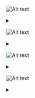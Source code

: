 ![Alt text](https://g.gravizo.com/source/svg/c1?https%3A%2F%2Fraw.githubusercontent.com%2FAnt2000s%2FTLP%2Fmain%2FREADME.md)
<details> 
<summary></summary>
c1
  digraph G {
    END -> B [label="space"];
    END -> A [label="A-Z, a-z, 0-9"];
    S -> B [label="space"];
    B -> A [label="A-Z, a-z, 0-9"];
    A -> A [label="A-Z, a-z, 0-9"];
    A -> S [label="A-Z, a-z, _"];
  }
c1
</details>

![Alt text](https://g.gravizo.com/source/svg/c2?https%3A%2F%2Fraw.githubusercontent.com%2FAnt2000s%2FTLP%2Fmain%2FREADME.md)
<details> 
<summary></summary>
c2
  digraph S {
    END -> H [label="space"];
    END -> G [label="F, f, L, l"];
    END -> F [label="0-9"];
    END -> E [label="-[1-9], 1-9"];
    END -> C [label="0-9"];
    END -> A [label="0-9"];
    END -> S [label="0-9"];
    H -> G [label="F, f, L, l"];
    G -> F [label="0-9"];
    G -> E [label="-[1-9], 1-9"];
    F -> F [label="0-9"];
    F -> E [label="-[1-9], 1-9"];
    E -> D [label="e, E"];
    D -> C [label="0-9"];
    D -> B [label="."];
    C -> C [label="0-9"];
    C -> B [label="."];
    B -> A [label="0-9"];
    B -> S [label="0, 1-9"];
    A -> A [label="0-9"];
    A -> S [label="1-9"];
    S -> H [label="space"];
  }
c2
</details>

![Alt text](https://g.gravizo.com/source/svg/c3?https%3A%2F%2Fraw.githubusercontent.com%2FAnt2000s%2FTLP%2Fmain%2FREADME.md)
<details> 
<summary></summary>
c3
  digraph A {
"  store i32 0, i32* %1, align 4" -> "  %1 = alloca i32, align 4"
"  store i32 %5, i32* %2, align 4" -> "  %5 = call i32 @rand() #2"
"  store i32 %5, i32* %2, align 4" -> "  %2 = alloca i32, align 4"
"  store i32 %6, i32* %3, align 4" -> "  %6 = call i32 @rand() #2"
"  store i32 %6, i32* %3, align 4" -> "  %3 = alloca i32, align 4"
"  %7 = load i32, i32* %2, align 4" -> "  %2 = alloca i32, align 4"
"  %8 = load i32, i32* %3, align 4" -> "  %3 = alloca i32, align 4"
"  %9 = add nsw i32 %7, %8" -> "  %7 = load i32, i32* %2, align 4"
"  %9 = add nsw i32 %7, %8" -> "  %8 = load i32, i32* %3, align 4"
"  store i32 %9, i32* %4, align 4" -> "  %9 = add nsw i32 %7, %8"
"  store i32 %9, i32* %4, align 4" -> "  %4 = alloca i32, align 4"
"  %10 = load i32, i32* %4, align 4" -> "  %4 = alloca i32, align 4"
"  ret i32 %10" -> "  %10 = load i32, i32* %4, align 4"

    }
c3
</details>

![Alt text](https://g.gravizo.com/source/svg/c4?https%3A%2F%2Fraw.githubusercontent.com%2FAnt2000s%2FTLP%2Fmain%2FREADME.md)
<details> 
<summary></summary>
c4
  digraph AA {
"  store i32 0, i32* %1, align 4" -> "  %1 = alloca i32, align 4"
"  store i32 %5, i32* %2, align 4" -> "  %5 = call i32 @rand() #2"
"  store i32 %5, i32* %2, align 4" -> "  %2 = alloca i32, align 4"
"  store i32 %6, i32* %3, align 4" -> "  %6 = call i32 @rand() #2"
"  store i32 %6, i32* %3, align 4" -> "  %3 = alloca i32, align 4"
"  %7 = load i32, i32* %2, align 4" -> "  %2 = alloca i32, align 4"
"  %8 = load i32, i32* %3, align 4" -> "  %3 = alloca i32, align 4"
"  %9 = add nsw i32 %7, %8" -> "  %7 = load i32, i32* %2, align 4"
"  %9 = add nsw i32 %7, %8" -> "  %8 = load i32, i32* %3, align 4"
"  store i32 %9, i32* %4, align 4" -> "  %9 = add nsw i32 %7, %8"
"  store i32 %9, i32* %4, align 4" -> "  %4 = alloca i32, align 4"
"  %10 = load i32, i32* %4, align 4" -> "  %4 = alloca i32, align 4"
"  ret i32 %10" -> "  %10 = load i32, i32* %4, align 4"

    }
c4
</details>


